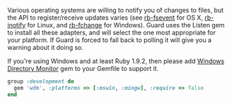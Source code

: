 Various operating systems are willing to notify you of changes to files, but the API to register/receive updates varies (see [rb-fsevent](https://github.com/thibaudgg/rb-fsevent) for OS X, [rb-inotify](https://github.com/nex3/rb-inotify) for Linux, and [rb-fchange](https://github.com/stereobooster/rb-fchange) for Windows). Guard uses the Listen gem to install all these adapters, and will select the one most appropriate for your platform. If Guard is forced to fall back to polling it will give you a warning about it doing so.

If you're using Windows and at least Ruby 1.9.2, then please add [Windows Directory Monitor](https://github.com/Maher4Ever/wdm) gem to your Gemfile to support it.

```Ruby
group :development do
  gem 'wdm', :platforms => [:mswin, :mingw], :require => false
end
```